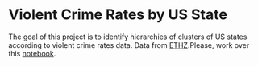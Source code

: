 
# Violent Crime Rates by US State
The goal of this project is to identify hierarchies of clusters of US states according to violent crime rates data. 
Data from [ETHZ](https://stat.ethz.ch/R-manual/R-devel/library/datasets/html/USArrests.html).Please, work over this [notebook](https://colab.research.google.com/github/emmanueliarussi/DataScienceCapstone/blob/master/3_MidtermProjects/ProjectUSA/main.ipynb).


